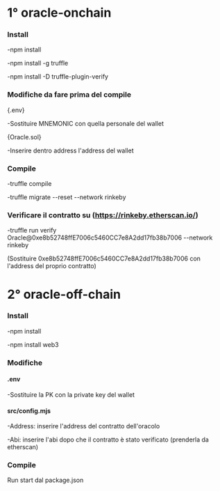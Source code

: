 # 1° oracle-onchain

### Install
-npm install

-npm install -g truffle

-npm install -D truffle-plugin-verify

### Modifiche da fare prima del compile
{.env}

-Sostituire MNEMONIC con quella personale del wallet

{Oracle.sol}

-Inserire dentro address l'address del wallet


### Compile
-truffle compile

-truffle migrate --reset --network rinkeby

### Verificare il contratto su (https://rinkeby.etherscan.io/)
-truffle run verify Oracle@0xe8b52748ffE7006c5460CC7e8A2dd17fb38b7006 --network rinkeby 

(Sostituire 0xe8b52748ffE7006c5460CC7e8A2dd17fb38b7006 con l'address del proprio contratto)


# 2° oracle-off-chain

### Install
-npm install

-npm install web3

### Modifiche
#### .env

-Sostituire la PK con la private key del wallet

#### src/config.mjs

-Address: inserire l'address del contratto dell'oracolo

-Abi: inserire l'abi dopo che il contratto è stato verificato (prenderla da etherscan)

### Compile
Run start dal package.json